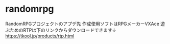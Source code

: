 # randomrpg
RandomRPGプロジェクトのアプデ先
作成使用ソフトはRPGメーカーVXAce
遊ぶためのRTPは下のリンクからダウンロードできます↓
https://tkool.jp/products/rtp.html

